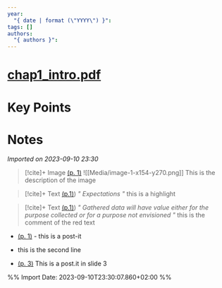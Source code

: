 ```yaml
---
year:
  "{ date | format (\"YYYY\") }": 
tags: []
authors:
  "{ authors }":
---
```

# [chap1_intro.pdf](zotero://select/library/items/RFHD4ZBT)
# Key Points

# Notes
*Imported on 2023-09-10 23:30*
> [!cite]+ Image [(p. 1)](zotero://open-pdf/library/items/SFBFGG4F?page=1&annotation=GKQY5TMQ)
> ![[Media/image-1-x154-y270.png]]
> This is the description of the image


> [!cite]+ Text [(p.1)](zotero://open-pdf/library/items/SFBFGG4F?page=1&annotation=3TXGAB7H))
> *" Expectations "*
> this is a highlight

> [!cite]+ Text [(p.1)](zotero://open-pdf/library/items/SFBFGG4F?page=1&annotation=3BPJ5ARG))
> *" Gathered data will have value either for the purpose collected or for a purpose not envisioned "*
> this is the comment of the red text


- [(p. 1)](zotero://open-pdf/library/items/SFBFGG4F?page=1&annotation=3AURB745) - this is a post-it

- this is the second line

- [(p. 3)](zotero://open-pdf/library/items/SFBFGG4F?page=3&annotation=LEQX58FF) This is a post.it in slide 3

%% Import Date: 2023-09-10T23:30:07.860+02:00 %%
